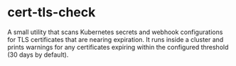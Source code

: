 # cert-tls-check

A small utility that scans Kubernetes secrets and webhook configurations for TLS
certificates that are nearing expiration. It runs inside a cluster and prints
warnings for any certificates expiring within the configured threshold (30 days
by default).

